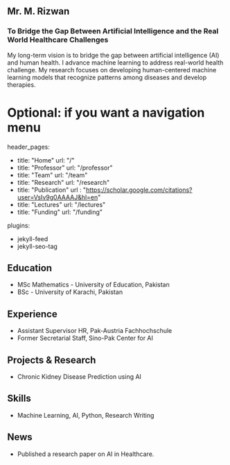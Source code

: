 ## Mr. M. Rizwan

### To Bridge the Gap Between Artificial Intelligence and the Real World Healthcare Challenges

My long-term vision is to bridge the gap between artificial intelligence (AI) and human health. I advance machine learning to address real-world health challenge. My research focuses on developing human-centered machine learning models that recognize patterns among diseases and develop therapies.

# Optional: if you want a navigation menu
header_pages:
  - title: "Home"
    url: "/"
  - title: "Professor"
    url: "/professor"
  - title: "Team"
    url: "/team"
  - title: "Research"
    url: "/research"
  - title: "Publication"
    url : "https://scholar.google.com/citations?user=VsIv9g0AAAAJ&hl=en"
  - title: "Lectures"
    url: "/lectures"
  - title: "Funding"
    url: "/funding"

plugins:
  - jekyll-feed
  - jekyll-seo-tag

## Education
- MSc Mathematics - University of Education, Pakistan
- BSc - University of Karachi, Pakistan

## Experience
- Assistant Supervisor HR, Pak-Austria Fachhochschule
- Former Secretarial Staff, Sino-Pak Center for AI

## Projects & Research
- Chronic Kidney Disease Prediction using AI

## Skills
- Machine Learning, AI, Python, Research Writing

## News
- Published a research paper on AI in Healthcare.
